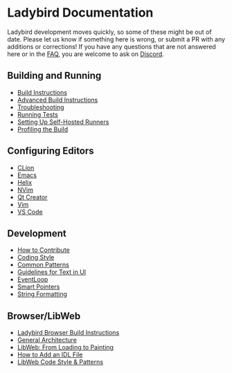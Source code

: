 # Ladybird Documentation

Ladybird development moves quickly, so some of these might be out of date. Please let us know if something here is wrong,
or submit a PR with any additions or corrections! If you have any questions that are not answered here or in the [FAQ](FAQ.md), 
you are welcome to ask on [Discord](../README.md#get-in-touch-and-participate).

## Building and Running
* [Build Instructions](BuildInstructionsLadybird.md)
* [Advanced Build Instructions](AdvancedBuildInstructions.md)
* [Troubleshooting](Troubleshooting.md)
* [Running Tests](RunningTests.md)
* [Setting Up Self-Hosted Runners](SelfHostedRunners.md)
* [Profiling the Build](BuildProfilingInstructions.md)

## Configuring Editors
* [CLion](CLionConfiguration.md)
* [Emacs](EmacsConfiguration.md)
* [Helix](HelixConfiguration.md)
* [NVim](NvimConfiguration.md)
* [Qt Creator](QtCreatorConfiguration.md)
* [Vim](VimConfiguration.md)
* [VS Code](VSCodeConfiguration.md)

## Development
* [How to Contribute](../CONTRIBUTING.md)
* [Coding Style](CodingStyle.md)
* [Common Patterns](Patterns.md)
* [Guidelines for Text in UI](HumanInterfaceGuidelines/Text.md)
* [EventLoop](EventLoop.md)
* [Smart Pointers](SmartPointers.md)
* [String Formatting](StringFormatting.md)

## Browser/LibWeb
* [Ladybird Browser Build Instructions](BuildInstructionsLadybird.md)
* [General Architecture](Browser/ProcessArchitecture.md)
* [LibWeb: From Loading to Painting](Browser/LibWebFromLoadingToPainting.md)
* [How to Add an IDL File](Browser/AddNewIDLFile.md)
* [LibWeb Code Style & Patterns](Browser/Patterns.md)

